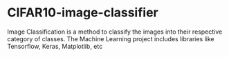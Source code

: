 # CIFAR10-image-classifier
Image Classification is a method to classify the images into their respective category of classes. The Machine Learning project includes libraries like Tensorflow, Keras, Matplotlib, etc
